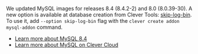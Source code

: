 
We updated MySQL images for releases 8.4 (8.4.2-2) and 8.0 (8.0.39-30). A new option is available at database creation from Clever Tools: [skip-log-bin](https://dev.mysql.com/doc/refman/8.4/en/replication-options-binary-log.html#option_mysqld_log-bin). To use it, add `--option skip-log-bin` flag with the `clever create addon mysql-addon` command.

* [Learn more about MySQL 8.4](https://www.percona.com/blog/mysql-8-4-first-peek/)
* [Learn more about MySQL on Clever Cloud](/developers/doc/addons/mysql/)


